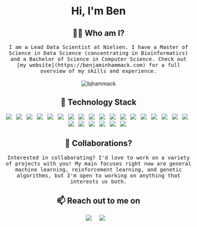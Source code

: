 <h1 align="center">Hi, I'm Ben</h1>
<!--<img src="https://i.imgur.com/Eu3NtrU.png">-->

<h2 align="center"> 👨‍💻 Who am I?</h2>
<p align="center">
  <samp>
I am a Lead Data Scientist at Nielsen. I have a Master of Science in Data Science (concentrating in Bioinformatics) and a Bachelor of Science in Computer Science. Check out [my website](https://benjaminhammack.com) for a full overview of my skills and experience.
  </samp><br><br>
  <img src="https://komarev.com/ghpvc/?username=bjhammack" alt="bjhammack" /> 
</p>

<h2 align="center"> 🔭 Technology Stack</h2>
<p align="center">
  <img src="https://img.shields.io/badge/Python-3776AB?style=for-the-badge&logo=python&logoColor=white" />&nbsp;&nbsp;
  <img src="https://img.shields.io/badge/R-276DC3?style=for-the-badge&logo=r&logoColor=white" />&nbsp;&nbsp;
  <img src="https://img.shields.io/badge/JavaScript-323330?style=for-the-badge&logo=javascript&logoColor=F7DF1E" />&nbsp;&nbsp;
  <img src="https://img.shields.io/badge/tensorflow%20-%231572B6.svg?&style=for-the-badge&logo=tensorflow&logoColor=white" />&nbsp;&nbsp;
  <img src="https://img.shields.io/badge/pytorch%20-%231572B6.svg?&style=for-the-badge&logo=pytorch&logoColor=white" />&nbsp;&nbsp;
  <img src="https://img.shields.io/badge/pyspark%20-%231572B6.svg?&style=for-the-badge&logo=apache&logoColor=white" />&nbsp;&nbsp;
  <img src="https://img.shields.io/badge/sql%20-%231572B6.svg?&style=for-the-badge&logo=sql&logoColor=white" />&nbsp;&nbsp;
  <img src="https://img.shields.io/badge/MySQL-00000F?style=for-the-badge&logo=mysql&logoColor=white" />&nbsp;&nbsp;
  <img src="https://img.shields.io/badge/PostgreSQL-316192?style=for-the-badge&logo=postgresql&logoColor=white" />&nbsp;&nbsp;
  <img src="https://img.shields.io/badge/oracle%20-%231572B6.svg?&style=for-the-badge&logo=oracle&logoColor=white" />&nbsp;&nbsp;
  <img src="https://img.shields.io/badge/Microsoft_SQL_Server-CC2927?style=for-the-badge&logo=microsoft-sql-server&logoColor=white" />&nbsp;&nbsp;
  <img src="https://img.shields.io/badge/SQLite-07405E?style=for-the-badge&logo=sqlite&logoColor=white" />&nbsp;&nbsp;
  <img src="https://img.shields.io/badge/MongoDB-4EA94B?style=for-the-badge&logo=mongodb&logoColor=white" />&nbsp;&nbsp;
  <img src="https://img.shields.io/badge/Amazon_AWS-232F3E?style=for-the-badge&logo=amazon-aws&logoColor=white" />&nbsp;&nbsp;
  <img src="https://img.shields.io/badge/Google_Cloud-4285F4?style=for-the-badge&logo=google-cloud&logoColor=white" />&nbsp;&nbsp;
  <img src="https://img.shields.io/badge/spark%20-%231572B6.svg?&style=for-the-badge&logo=apache&logoColor=white" />&nbsp;&nbsp;
  <img src="https://img.shields.io/badge/Jupyter-F37626.svg?&style=for-the-badge&logo=Jupyter&logoColor=white" />&nbsp;&nbsp;
  <img src="https://img.shields.io/badge/RASPBERRY%20PI-C51A4A.svg?&style=for-the-badge&logo=raspberry%20pi&logoColor=white" />&nbsp;&nbsp;
  <img src="https://img.shields.io/badge/Flask-000000?style=for-the-badge&logo=flask&logoColor=white" />&nbsp;&nbsp;
  <img src="https://img.shields.io/badge/Django-092E20?style=for-the-badge&logo=django&logoColor=white" />&nbsp;&nbsp;
  <img src="https://img.shields.io/badge/Vue.js-35495E?style=for-the-badge&logo=vue.js&logoColor=4FC08D" />&nbsp;&nbsp;
  <img src="https://img.shields.io/badge/HTML5-E34F26?style=for-the-badge&logo=html5&logoColor=white" />&nbsp;&nbsp;
  <img src="https://img.shields.io/badge/CSS3-1572B6?style=for-the-badge&logo=css3&logoColor=white" />&nbsp;&nbsp;
  <img src="https://img.shields.io/badge/Git-F05032?style=for-the-badge&logo=git&logoColor=white" />&nbsp;&nbsp;
</p>

<h2 align="center">🤝 Collaborations? </h2>
<p align="center">
  <samp>
Interested in collaborating? I'd love to work on a variety of projects with you! My main focuses right now are general machine learning, reinforcement learning, and genetic algorithms, but I'm open to working on anything that interests us both.
  </samp>
</p>

<h2 align="center">📫 Reach out to me on</h2>
<p align="center">
  <a target="_blank"href="https://www.linkedin.com/in/benjamin-hammack-8215b4105/"><img src="https://img.shields.io/badge/linkedin-%230077B5.svg?&style=for-the-badge&logo=linkedin&logoColor=white" /></a>&nbsp;&nbsp;&nbsp;&nbsp;
  <a href="mailto:bjhammack@protonmail.com?subject=Hello%20Ben,%20From%20Github"><img src="https://img.shields.io/badge/ProtonMail-8B89CC?style=for-the-badge&logo=protonmail&logoColor=white" /></a>&nbsp;&nbsp;&nbsp;&nbsp;
</p>
